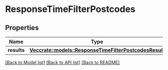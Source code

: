 # ResponseTimeFilterPostcodes

## Properties

Name | Type | Description | Notes
------------ | ------------- | ------------- | -------------
**results** | [**Vec<crate::models::ResponseTimeFilterPostcodesResult>**](ResponseTimeFilterPostcodesResult.md) |  | 

[[Back to Model list]](../README.md#documentation-for-models) [[Back to API list]](../README.md#documentation-for-api-endpoints) [[Back to README]](../README.md)


